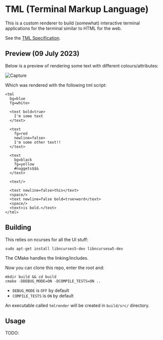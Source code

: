 # TML (Terminal Markup Language)
This is a custom renderer to build (somewhat) interactive terminal applications for the terminal similar to HTML for the web.

See the [TML Specification](tmlspec.md).

## Preview (09 July 2023)
Below is a preview of rendering some text with different colours/attributes:

![Capture](https://github.com/Kiyoshika/tml/assets/49159969/8764c835-2ffa-44bd-a9af-db8b69964e25)

Which was rendered with the following tml script:
```text
<tml
  bg=blue
  fg=white>

  <text bold=true>
    I'm some text
  </text>

  <text
    fg=red
    newline=false>
    I'm some other text!!
  </text>

  <text
    bg=black
    fg=yellow
    #nuggets$$&
  </text>

  <text/>
  
  <text newline=false>this</text>
  <space/>
  <text newline=false bold=true>word</text>
  <space/>
  <text>is bold.</text>
</tml>
```

## Building
This relies on ncurses for all the UI stuff:
```
sudo apt-get install libncurses5-dev libncursesw5-dev
```

The CMake handles the linking/includes.

Now you can clone this repo, enter the root and:
```
mkdir build && cd build
cmake -DDEBUG_MODE=ON -DCOMPILE_TESTS=ON ..
```
* `DEBUG_MODE` is `OFF` by default
* `COMPILE_TESTS` is `ON` by default

An executable called `tmlrender` will be created in `build/src/` directory.

## Usage
TODO:

